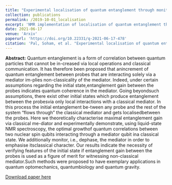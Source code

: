 ```yaml
---
title: "Experimental localisation of quantum entanglement through monitored classical mediator"
collection: publications
permalink: /2019-10-01_localisation
excerpt: 'NMR implementation of localisation of quantum entanglement through monitored classical mediator'
date: 2021-06-17
venue: 'Arxiv'
paperurl: 'https://doi.org/10.22331/q-2021-06-17-478'
citation: 'Pal, Soham, et al. "Experimental localisation of quantum entanglement through monitored classical mediator." arXiv preprint arXiv:1909.11030 (2019).'
---
```


**Abstract:** Quantum  entanglement  is  a  form  of  correlation  between  quantum  particles  that  cannot  be  in-creased via local operations and classical communication.  It has therefore been proposed that anincrement of quantum entanglement between probes that are interacting solely via a mediator im-plies non-classicality of the mediator.  Indeed, under certain assumptions regarding the initial state,entanglement gain between the probes indicates quantum coherence in the mediator.  Going beyondsuch assumptions, there exist other initial states which produce entanglement between the probesvia only local interactions with a classical mediator.  In this process the initial entanglement be-tween any probe and the rest of the system “flows through” the classical mediator and gets localisedbetween the probes.  Here we theoretically characterise maximal entanglement gain via classical me-diator and experimentally demonstrate, using liquid-state NMR spectroscopy, the optimal growthof quantum correlations between two nuclear spin qubits interacting through a mediator qubit ina  classical  state.   We  additionally  monitor,  i.e.,  dephase,  the  mediator  in  order  to  emphasise  itsclassical character.  Our results indicate the necessity of verifying features of the initial state if entanglement gain between the probes is used as a figure of merit for witnessing non-classical mediator.Such methods were proposed to have exemplary applications in quantum optomechanics, quantumbiology and quantum gravity.

[Download paper here](https://quantum-journal.org/papers/q-2021-06-17-478/pdf/)

